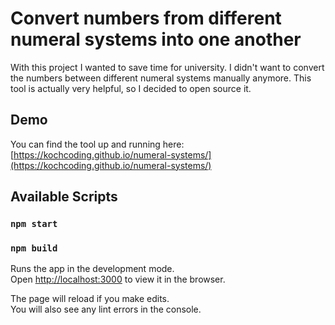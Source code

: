 # Convert numbers from different numeral systems into one another

With this project I wanted to save time for university. I didn't want to convert the numbers between different numeral
systems manually anymore. 
This tool is actually very helpful, so I decided to open source it.

## Demo
You can find the tool up and running here:
[https://kochcoding.github.io/numeral-systems/](https://kochcoding.github.io/numeral-systems/)

## Available Scripts

### `npm start`
### `npm build`

Runs the app in the development mode.\
Open [http://localhost:3000](http://localhost:3000) to view it in the browser.

The page will reload if you make edits.\
You will also see any lint errors in the console.
